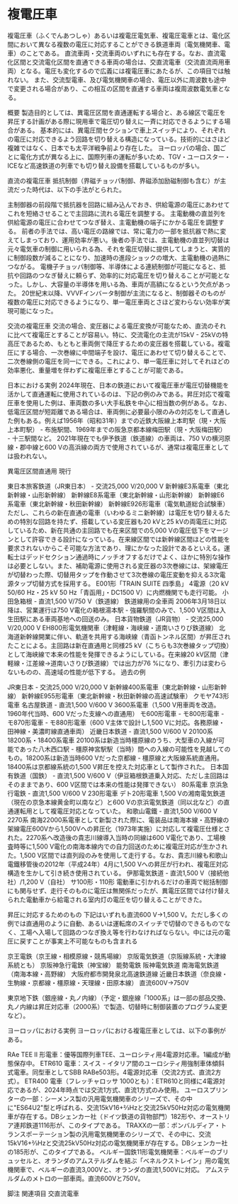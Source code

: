 # 複電圧車

複電圧車（ふくでんあつしゃ）あるいは複電圧電気車、複電圧電車とは、電化区間において異なる複数の電圧に対応することができる鉄道車両（電気機関車、電車）のことである。
直流車両・交流車両のいずれにも存在する。なお、直流電化区間と交流電化区間を直通できる車両の場合は、交直流電車（交流直流両用車両）となる。電圧も変化するので広義には複電圧車にあたるが、この項目では触れない。
また、交流型電車、及び電気機関車の場合、電圧以外に周波数も途中で変更される場合があり、この相互の区間を直通する車両は複周波数電気車となる。

概要
製造目的としては、異電圧区間を直通運転する場合と、ある線区で電圧を昇圧する計画がある際に現用車で電圧切り替えに一斉に対応できるようにする場合がある。
基本的には、異電圧間セクションで車上スイッチにより、それぞれの電圧に対応できるよう回路を切り替える構造になっている。技術的にはさほど複雑ではなく、日本でも太平洋戦争前より存在した。
ヨーロッパの場合、国ごとに電化方式が異なる上に、国際列車の運転が多いため、TGV・ユーロスター・ICEなど高速鉄道の列車でも切り替え設備を搭載しているものが多い。

直流の複電圧車
抵抗制御（界磁チョッパ制御、界磁添加励磁制御も含む）が主流だった時代は、以下の手法がとられた。

主制御器の前段階で抵抗器を回路に組み込んでおき、供給電源の電圧にあわせてこれを短絡させることで主回路に流れる電圧を調整する。
主電動機の直並列を供給電源の電圧に合わせてつなぎ替え、主電動機の端子にかかる電圧を調整する。
前者の手法では、高い電圧の路線では、常に電力の一部を抵抗器で熱に変えてしまっており、運用効率が悪い。後者の手法では、主電動機の直並列切替は元々電気車の制御に用いられる為、それを電圧切替に提供してしまうと、実質的に制御段数が減ることになり、加速時の進段ショックの増大、主電動機の過熱につながる。
電機子チョッパ制御等、半導体による連続制御が可能になると、抵抗や回路のつなぎ替えに頼らず、効率的に対応電圧を切り替えることが可能となった。しかし、大容量の半導体を用いる為、車両が高額になるという欠点があった。
20世紀末以降、VVVFインバータ制御が主流になると、制御器そのものが複数の電圧に対応できるようになり、単一電圧車両とさほど変わらない効率が実現可能になった。

交流の複電圧車
交流の場合、変圧器による電圧変換が可能なため、直流のそれに比べて複電圧とすることが容易い。特に、交流電化の主流が15kV - 25kVの特高圧であるため、もともと車両側で降圧するための変圧器を搭載している。複電圧にする場合、一次巻線に中間端子を設け、電圧にあわせて切り替えることで、二次巻線側の電圧を同一にできる。これにより、単一電圧車に対してそれほどの効率悪化、重量増を伴わずに複電圧車とすることが可能である。

日本における実例
2024年現在、日本の鉄道において複電圧車が電圧切替機能を活かして直通運転に使用されているのは、下記の例のみである。昇圧対応で複電圧車を使用した例は、車両数の多い大手私鉄を中心に相当数の例がある。なお、低電圧区間が短距離である場合は、車両側に必要最小限のみの対応をして直通した例もある。例えば1956年（昭和31年）までの近鉄大阪線上本町駅（現・大阪上本町駅） - 布施駅間、1969年までの阪急京都本線梅田駅（現・大阪梅田駅） - 十三駅間など。
2021年現在でも伊予鉄道（鉄道線）の車両は、750 Vの横河原線・郡中線と600 Vの高浜線の両方で使用されているが、通常は複電圧車としては扱われない。

異電圧区間直通用
現行

東日本旅客鉄道（JR東日本） - 交流25,000 V/20,000 V
新幹線E3系電車（東北新幹線・山形新幹線）
新幹線E8系電車（東北新幹線・山形新幹線）
新幹線E6系電車（東北新幹線・秋田新幹線）
新幹線E926形電車（電気軌道総合試験車）
ただし、これらの新在直通の電車（いわゆるミニ新幹線）は電圧を切り替えるための特別な回路を持たず、搭載している変圧器も20 kVと25 kVの両電圧に対応しているため、新在共通の主回路でも在来区間での5,000 Vの電圧低下をマージンとして許容できる設計になっている。在来線区間では新幹線区間ほどの性能を要求されないからこそ可能な方法であり、理にかなった設計であるといえる。運転士はデッドセクション通過時にノッチオフするだけでよく、ほかに特別な操作は必要としない。また、補助電源に使用される変圧器の3次巻線には、架線電圧が切替わった際、切替用タップを作動させて3次巻線の電圧変動を抑える3次電源タップ切替方式を採用する。
E001形「TRAIN SUITE 四季島」
4電源（20 kV 50/60 Hz・25 kV 50 Hz「青函用」・DC1500 V）に内燃機関でも走行可能。
小田急箱根 - 直流1,500 V/750 V（鉄道線）
鉄道線用の全車両
2006年3月18日以降は、営業運行は750 V電化の箱根湯本駅 - 強羅駅間のみで、1,500 V区間は入生田駅にある車両基地への回送のみ。
日本貨物鉄道（JR貨物） - 交流25,000 V/20,000 V
EH800形電気機関車（津軽線・海峡線・道南いさりび鉄道線）
北海道新幹線開業に伴い、軌道を共用する海峡線（青函トンネル区間）が昇圧されたことによる。主回路は新在直通用と同様25 kV（こちらも3次巻線タップ切換）として海峡線で本来の性能を発揮できるようにしている。在来線20 kV区間（津軽線・江差線→道南いさりび鉄道線）では出力が76 %になり、牽引力は変わらないものの、高速域の性能が低下する。
過去の例

JR東日本 - 交流25,000 V/20,000 V
新幹線400系電車（東北新幹線・山形新幹線）
新幹線E955形電車（東北新幹線・秋田新幹線の高速試験車）
クモヤ743形電車
名古屋鉄道 - 直流1,500 V/600 V
3600系電車（1,500 V用車両を改造。1960年代当時、600 Vだった支線への直通用）
モ600形電車 - モ800形電車 - モ870形電車 - モ880形電車（600 V主体で設計し1,500 Vに対応。各務原線・田神線・美濃町線直通車両）
近畿日本鉄道 - 直流1,500 V/600 V
20100系
18200系・18400系電車
20100系は新造当時橿原線のうち、大型車の入線が可能であった八木西口駅 - 橿原神宮駅駅（当時）間への入線の可能性を見越してのもの。18200系は新造当時600 Vだった京都線 - 橿原線と大阪線系統直通用。18400系は京都線系統の1,500 V昇圧を控えた対応車として製作された。
日本国有鉄道（国鉄） - 直流1,500 V/600 V（伊豆箱根鉄道乗入対応、ただし主回路はそのままであり、600 V区間では本来の性能は発揮できない）
80系電車
京浜急行電鉄 - 直流1,500 V/600 V
230形電車
デト20形電車
1,500 Vの湘南電気鉄道（現在の京急本線黄金町以南など）と600 Vの京浜電気鉄道（同以北など）の直通運転用として複電圧対応となっていた。
和歌山電鐵 - 直流1,500 V/600 V
2270系
南海22000系電車として新製された際に、電装品は南海本線・高野線の架線電圧600Vから1,500Vへの昇圧化（1973年実施）に対応して複電圧仕様とされた。2270系へ改造後の貴志川線導入当時の同線は600 V電化であり、工場検査時等に1,500 V電化の南海本線内での自力回送のために複電圧対応が生かされた。1,500 V区間では直列段のみを使用して走行する。なお、貴志川線も和歌山電鐵移管後の2012年（平成24年）4月に1,500 Vへの昇圧が行われ、複電圧対応構造を生かして引き続き使用されている。
伊那電気鉄道 - 直流1,500 V（接続他社）/1,200 V（自社）
サ100形・110形
電動車に引かれるだけの車両で総括制御にも関与せず、走行そのものに電圧は無関係だったが、異電圧区間では付け替えられた電動車から給電される室内灯の電圧を切り替えることができた。

昇圧に対応するためのもの
下記はいずれも直流600 V→1,500 V。ただし多くの例では直通用のように自動、あるいは運転席のスイッチで切替のできるものでなく、工場へ入場して回路のつなぎ換え等を行わなければならない。中には元の電圧に戻すことが事実上不可能なものも含まれる

京王電鉄（京王線・相模原線・競馬場線）
京阪電気鉄道（京阪線系統・大津線系統とも）
京阪神急行電鉄（神宝線）
能勢電鉄
阪神電気鉄道
南海電気鉄道（南海本線・高野線）
大阪府都市開発泉北高速鉄道線
近畿日本鉄道（奈良線・生駒線・京都線・橿原線・天理線・田原本線）
直流600V→750V

東京地下鉄（銀座線・丸ノ内線）（予定・銀座線「1000系」は一部の部品交換、丸ノ内線は昇圧対応車（2000系）で製造、切替時に制御装置のプログラム変更など）。

ヨーロッパにおける実例
ヨーロッパにおける複電圧車としては、以下の事例がある。

RAe TEE II 形電車：優等国際列車TEE、ユーロシティ用4電源対応車。1編成が動態保存中。
ETR610 電車：スイス - イタリア間のユーロシティ用強制車体傾斜式電車。同型車としてSBB RABe503形。4電源対応車（交流2方式、直流2方式）。
ETR400 電車（フレッチャロッサ 1000とも）：ETR610と同様に4電源対応であるが、2024年時点では交流1方式、直流1方式のみ使用。
ユーロスプリンターの一部：シーメンス製の汎用電気機関車のシリーズで、その中に"ES64U2"型と呼ばれる、交流15kV16+2⁄3Hzと交流25kV50Hz対応の電気機関車が存在する。DBシェンカー社（ドイツ鉄道の貨物部門）182形や、オーストリア連邦鉄道1116形が、このタイプである。
TRAXXの一部：ボンバルディア・トランスポーテーション製の汎用電気機関車のシリーズで、その中に、交流15kV16+2⁄3Hzと交流25kV50Hz対応の電気機関車が存在する。DBシェンカー社の185形が、このタイプである。
ベルギー国鉄11形電気機関車：ベルギーのブリュッセルと、オランダのアムステルダムを結ぶ「ベネルクストレイン」用の電気機関車で、ベルギーの直流3,000Vと、オランダの直流1,500Vに対応。
アムステルダムのメトロの一部車両。直流600Vと750V。

脚注
関連項目
交直流電車